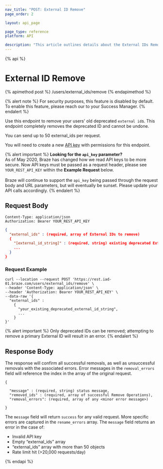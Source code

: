 ```yaml
---
nav_title: "POST: External ID Remove"
page_order: 2

layout: api_page

page_type: reference
platform: API

description: "This article outlines details about the External IDs Remove endpoint."
---
```

{% api %}
# External ID Remove
{% apimethod post %}
/users/external_ids/remove
{% endapimethod %}

{% alert note %}
For security purposes, this feature is disabled by default. To enable this feature, please reach our to your Success Manager.
{% endalert %}

Use this endpoint to remove your users' old deprecated `external id`s. This endpoint completely removes the deprecated ID and cannot be undone.

You can send up to 50 external_ids per request.

You will need to create a new [API key]({{site.baseurl}}/api/api_key/) with permissions for this endpoint.

{% alert important %}
__Looking for the `api_key` parameter?__<br>As of May 2020, Braze has changed how we read API keys to be more secure. Now API keys must be passed as a request header, please see `YOUR_REST_API_KEY` within the __Example Request__ below.<br><br>Braze will continue to support the `api_key` being passed through the request body and URL parameters, but will eventually be sunset. Please update your API calls accordingly.
{% endalert %}

## Request Body

```
Content-Type: application/json
Authorization: Bearer YOUR_REST_API_KEY
```

```json
{
  "external_ids" : (required, array of External IDs to remove)
  {
    "[external_id_string]" : (required, string) existing deprecated External ID for the user
    ...
  }
}
```

### Request Example
```
curl --location --request POST 'https://rest.iad-01.braze.com/users/external_ids/remove' \
--header 'Content-Type: application/json' \
--header 'Authorization: Bearer YOUR_REST_API_KEY' \
--data-raw '{
  "external_ids" : 
    {
      "your_existing_deprecated_external_id_string",
      ...
    }
}'
```
{% alert important %}
Only deprecated IDs can be removed; attempting to remove a primary External ID will result in an error.
{% endalert %}

## Response Body
The response will confirm all successful removals, as well as unsuccessful removals with the associated errors. Error messages in the `removal_errors` field will reference the index in the array of the original request.

```
{

  "message" : (required, string) status message,
  "removed_ids" : (required, array of successful Remove Operations),
  "removal_errors": (required, array of any <minor error message>)

}
```

The `message` field will return `success` for any valid request. More specific errors are captured in the `rename_errors` array. The `message` field returns an error in the case of:
- Invalid API key
- Empty “external_ids” array
- “external_ids” array with more than 50 objects
- Rate limit hit (>20,000 requests/day)

{% endapi %}

[1]: {{site.baseurl}}/api/endpoints/user_data/external_id_migration/post_external_ids_remove/
